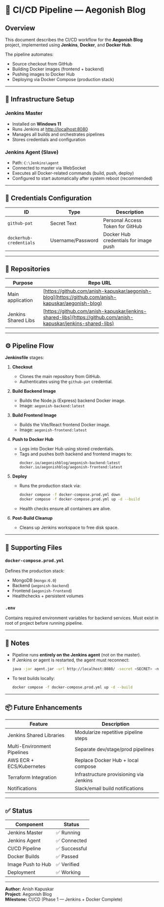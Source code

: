 # 🚀 CI/CD Pipeline — Aegonish Blog

## Overview
This document describes the CI/CD workflow for the **Aegonish Blog** project, implemented using **Jenkins**, **Docker**, and **Docker Hub**.

The pipeline automates:
- Source checkout from GitHub
- Building Docker images (frontend + backend)
- Pushing images to Docker Hub
- Deploying via Docker Compose (production stack)

---
## 🧱 Infrastructure Setup

### Jenkins Master
- Installed on **Windows 11**
- Runs Jenkins at [http://localhost:8080](http://localhost:8080)
- Manages all builds and orchestrates pipelines
- Stores credentials and configuration

### Jenkins Agent (Slave)
- Path: `C:\Jenkins\agent`
- Connected to master via WebSocket
- Executes all Docker-related commands (build, push, deploy)
- Configured to start automatically after system reboot (recommended)

---

## 🔑 Credentials Configuration

| ID                    | Type             | Description                           |
|------------------------|------------------|----------------------------------------|
| `github-pat`           | Secret Text      | Personal Access Token for GitHub       |
| `dockerhub-credentials`| Username/Password| Docker Hub credentials for image push  |

---

## 📂 Repositories

| Purpose             | Repo URL |
|----------------------|----------|
| Main application     | [https://github.com/anish-kapuskar/aegonish-blog](https://github.com/anish-kapuskar/aegonish-blog) |
| Jenkins Shared Libs  | [https://github.com/anish-kapuskar/jenkins-shared-libs](https://github.com/anish-kapuskar/jenkins-shared-libs) |

---

## ⚙️ Pipeline Flow

**Jenkinsfile** stages:

1. **Checkout**
   - Clones the main repository from GitHub.
   - Authenticates using the `github-pat` credential.

2. **Build Backend Image**
   - Builds the Node.js (Express) backend Docker image.
   - Image: `aegonish-backend:latest`

3. **Build Frontend Image**
   - Builds the Vite/React frontend Docker image.
   - Image: `aegonish-frontend:latest`

4. **Push to Docker Hub**
   - Logs into Docker Hub using stored credentials.
   - Tags and pushes both backend and frontend images to:
     ```
     docker.io/aegonishblog/aegonish-backend:latest
     docker.io/aegonishblog/aegonish-frontend:latest
     ```

5. **Deploy**
   - Runs the production stack via:
     ```bash
     docker compose -f docker-compose.prod.yml down
     docker compose -f docker-compose.prod.yml up -d --build
     ```
   - Health checks ensure all containers are alive.

6. **Post-Build Cleanup**
   - Cleans up Jenkins workspace to free disk space.

---

## 🧩 Supporting Files

### `docker-compose.prod.yml`
Defines the production stack:
- MongoDB (`mongo:6.0`)
- Backend (`aegonish-backend`)
- Frontend (`aegonish-frontend`)
- Healthchecks + persistent volumes

### `.env`
Contains required environment variables for backend services.
Must exist in root of project before running pipeline.

---

## 🧠 Notes

- Pipeline runs **entirely on the Jenkins agent** (not on the master).  
- If Jenkins or agent is restarted, the agent must reconnect:
  ```bash
  java -jar agent.jar -url http://localhost:8080/ -secret <SECRET> -name "local-agent" -webSocket -workDir "C:\Jenkins\agent"
  ```
- To test builds locally:
  ```bash
  docker compose -f docker-compose.prod.yml up -d --build
  ```

---

## 📦 Future Enhancements

| Feature | Description |
|----------|--------------|
| Jenkins Shared Libraries | Modularize repetitive pipeline steps |
| Multi-Environment Pipelines | Separate dev/stage/prod pipelines |
| AWS ECR + ECS/Kubernetes | Replace Docker Hub + local compose |
| Terraform Integration | Infrastructure provisioning via Jenkins |
| Notifications | Slack/email build notifications |

---

## ✅ Status

| Component | Status |
|------------|--------|
| Jenkins Master | ✅ Running |
| Jenkins Agent | ✅ Connected |
| CI/CD Pipeline | ✅ Successful |
| Docker Builds | ✅ Passed |
| Image Push to Hub | ✅ Verified |
| Deployment | ✅ Working |

---

**Author:** Anish Kapuskar  
**Project:** Aegonish Blog  
**Milestone:** CI/CD (Phase 1 — Jenkins + Docker Complete)
